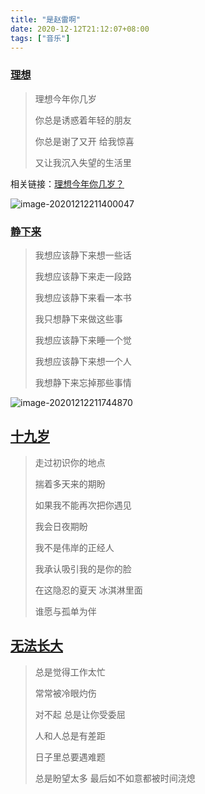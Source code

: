 ```yaml
---
title: "是赵雷啊"
date: 2020-12-12T21:12:07+08:00
tags: ["音乐"]
---
```


### [理想](https://music.163.com/song?id=29567189&userid=42302928)

>理想今年你几岁
>
>你总是诱惑着年轻的朋友
>
>你总是谢了又开 给我惊喜
>
>又让我沉入失望的生活里

相关链接：[理想今年你几岁？](https://www.douban.com/note/768629826/)

![image-20201212211400047](https://i.loli.net/2020/12/12/S75G1cH9RozhqAK.png)

### [静下来](https://music.163.com/song?id=517567264&userid=42302928)

> 我想应该静下来想一些话
>
> 我想应该静下来走一段路
>
> 我想应该静下来看一本书
>
> 我只想静下来做这些事
>
> 我想应该静下来睡一个觉
>
> 我想应该静下来想一个人
>
> 我想静下来忘掉那些事情

![image-20201212211744870](https://i.loli.net/2020/12/12/uQJc2STRk4MWP8F.png)

## [十九岁](https://music.163.com/song?id=530995556&userid=42302928)

> 走过初识你的地点
>
> 揣着多天来的期盼
>
> 如果我不能再次把你遇见
>
> 我会日夜期盼
>
> 我不是伟岸的正经人
>
> 我承认吸引我的是你的脸
>
> 在这隐忍的夏天 冰淇淋里面
>
> 谁愿与孤单为伴

## [无法长大](https://music.163.com/song?id=437608773&userid=42302928)

> 总是觉得工作太忙
>
> 常常被冷眼灼伤
>
> 对不起 总是让你受委屈
>
> 人和人总是有差距
>
> 日子里总要遇难题
>
> 总是盼望太多 最后如不如意都被时间浇熄